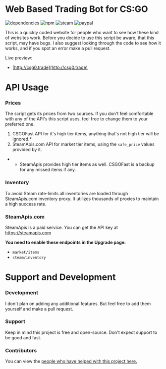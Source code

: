 # Web Based Trading Bot for CS:GO

[![dependencies](https://img.shields.io/david/pepzwee/node-csgo-web-tradebot.svg)](https://github.com/pepzwee/node-csgo-web-tradebot)
[![npm](https://img.shields.io/npm/l/express.svg?style=flat-square)](https://github.com/pepzwee/node-csgo-web-tradebot/blob/master/LICENSE)
[![steam](https://img.shields.io/badge/steam-donate-green.svg?style=flat-square)](https://steamcommunity.com/tradeoffer/new/?partner=78261062&token=2_WUiltH)
[![paypal](https://img.shields.io/badge/paypal-donate-yellow.svg)](https://www.paypal.com/cgi-bin/webscr?cmd=_s-xclick&hosted_button_id=XKPQ3TWDYJ2Z6)

This is a quickly coded website for people who want to see how these kind of websites work. Before you decide to use this script be aware, that this script, may have bugs.
I also suggest looking through the code to see how it works, and if you spot an error make a pull request.

Live preview:

* [http://csg0.trade](http://csg0.trade)

# API Usage

### Prices

The script gets its prices from two sources. If you don't feel comfortable with any of the API's this script uses, feel free to change them to your preferred one.

1. CSGOFast API for it's high tier items, anything that's not high tier will be ignored.*
2. SteamApis.com API for market tier items, using the `safe_price` values provided by it.

* - SteamApis provides high tier items as well. CSGOFast is a backup for any missed items if any.

### Inventory

To avoid Steam rate-limits all inventories are loaded through SteamApis.com inventory proxy. It utilizes thousands of proxies to maintain a high success rate.

### SteamApis.com

SteamApis is a paid service. You can get the API key at https://steamapis.com

**You need to enable these endpoints in the Upgrade page:**

- `market/items`
- `steam/inventory`

# Support and Development

### Development

I don't plan on adding any additional features. But feel free to add them yourself and make a pull request.

### Support

Keep in mind this project is free and open-source. Don't expect support to be good and fast.

### Contributors

You can view the [people who have helped with this project here.](https://github.com/pepzwee/node-csgo-web-tradebot/graphs/contributors)
